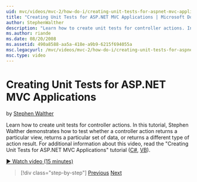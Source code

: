 ```yaml
---
uid: mvc/videos/mvc-2/how-do-i/creating-unit-tests-for-aspnet-mvc-applications
title: "Creating Unit Tests for ASP.NET MVC Applications | Microsoft Docs"
author: StephenWalther
description: "Learn how to create unit tests for controller actions. In this tutorial, Stephen Walther demonstrates how to test whether a controller action returns a parti..."
ms.author: riande
ms.date: 08/20/2008
ms.assetid: 490a8588-aa5a-418e-a9b9-6215f694055a
msc.legacyurl: /mvc/videos/mvc-2/how-do-i/creating-unit-tests-for-aspnet-mvc-applications
msc.type: video
---
```

Creating Unit Tests for ASP.NET MVC Applications
====================
by [Stephen Walther](https://github.com/StephenWalther)

Learn how to create unit tests for controller actions. In this tutorial, Stephen Walther demonstrates how to test whether a controller action returns a particular view, returns a particular set of data, or returns a different type of action result. For additional information about this video, read the "Creating Unit Tests for ASP.NET MVC Applications" tutorial ([C#](../../../overview/older-versions-1/unit-testing/creating-unit-tests-for-asp-net-mvc-applications-cs.md), [VB](../../../overview/older-versions-1/unit-testing/creating-unit-tests-for-asp-net-mvc-applications-vb.md)).

[&#9654; Watch video (15 minutes)](https://channel9.msdn.com/Blogs/ASP-NET-Site-Videos/creating-unit-tests-for-aspnet-mvc-applications)

> [!div class="step-by-step"]
> [Previous](preventing-javascript-injection-attacks.md)
> [Next](creating-custom-html-helpers.md)

